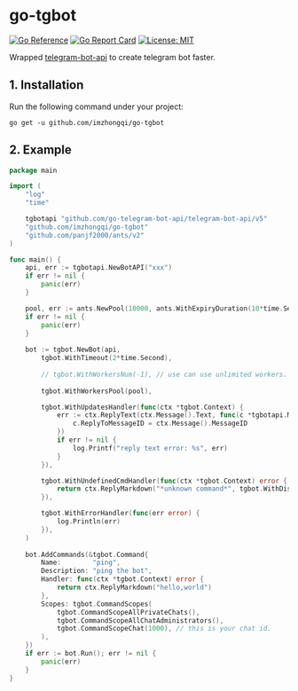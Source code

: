 # go-tgbot

[![Go Reference](https://pkg.go.dev/badge/github.com/imzhongqi/go-tgbot.svg)](https://pkg.go.dev/github.com/imzhongqi/go-tgbot)
[![Go Report Card](https://goreportcard.com/badge/github.com/imzhongqi/go-tgbot)](https://goreportcard.com/report/github.com/imzhongqi/go-tgbot)
[![License: MIT](https://img.shields.io/badge/License-MIT-yellow.svg)](https://opensource.org/licenses/MIT)

Wrapped [telegram-bot-api](https://github.com/go-telegram-bot-api/telegram-bot-api) to create telegram bot faster.

## 1. Installation

Run the following command under your project:

```
go get -u github.com/imzhongqi/go-tgbot
```

## 2. Example

```go
package main

import (
	"log"
	"time"

	tgbotapi "github.com/go-telegram-bot-api/telegram-bot-api/v5"
	"github.com/imzhongqi/go-tgbot"
	"github.com/panjf2000/ants/v2"
)

func main() {
	api, err := tgbotapi.NewBotAPI("xxx")
	if err != nil {
		panic(err)
	}

	pool, err := ants.NewPool(10000, ants.WithExpiryDuration(10*time.Second))
	if err != nil {
		panic(err)
	}
	
	bot := tgbot.NewBot(api,
		tgbot.WithTimeout(2*time.Second),
		
		// tgbot.WithWorkersNum(-1), // use can use unlimited workers.
		
		tgbot.WithWorkersPool(pool),

		tgbot.WithUpdatesHandler(func(ctx *tgbot.Context) {
			err := ctx.ReplyText(ctx.Message().Text, func(c *tgbotapi.MessageConfig) {
				c.ReplyToMessageID = ctx.Message().MessageID
			})
			if err != nil {
				log.Printf("reply text error: %s", err)
			}
		}),

		tgbot.WithUndefinedCmdHandler(func(ctx *tgbot.Context) error {
			return ctx.ReplyMarkdown("*unknown command*", tgbot.WithDisableWebPagePreview(false))
		}),

		tgbot.WithErrorHandler(func(err error) {
			log.Println(err)
		}),
	)
	
	bot.AddCommands(&tgbot.Command{
		Name:        "ping",
		Description: "ping the bot",
		Handler: func(ctx *tgbot.Context) error {
			return ctx.ReplyMarkdown("hello,world")
		},
		Scopes: tgbot.CommandScopes(
			tgbot.CommandScopeAllPrivateChats(),
			tgbot.CommandScopeAllChatAdministrators(),
			tgbot.CommandScopeChat(1000), // this is your chat id.
		),
	})
	if err := bot.Run(); err != nil {
		panic(err)
	}
}
```

